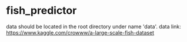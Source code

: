 # fish_predictor
data should be located in the root directory under name \'data\'.
data link: https://www.kaggle.com/crowww/a-large-scale-fish-dataset

